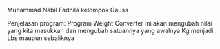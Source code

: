 Muhammad Nabil Fadhila kelompok Gauss

Penjelasan program: Program Weight Converter ini akan mengubah nilai yang kita masukkan dan mengubah satuannya yang awalnya Kg menjadi Lbs maupun sebaliknya
